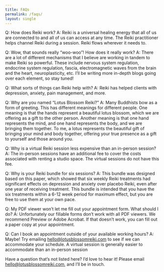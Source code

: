 ```yaml
---
title: FAQs
permalink: /faqs/
layout: single
---
```


Q: How does Reiki work?
A: Reiki is a universal healing energy that all of us are connected to and all of us can access at any time. The Reiki practitioner helps channel Reiki during a session. Reiki flows wherever it needs to. 

Q: Wow, that sounds really “woo-woo”! How does it really work?
A: There are a lot of different mechanisms that I believe are working in tandem to make Reiki so powerful. These include nervous system regulation, endocrine system regulation, fascia, electromagnetic waves from the brain and the heart, neuroplasticity, etc. I’ll be writing more in-depth blogs going over each element, so stay tuned!

Q: What sorts of things can Reiki help with?
A: Reiki has helped clients with depression, anxiety, pain management, and more.

Q: Why are you named “Lotus Blossom Reiki?”
A: Many Buddhists bow as a form of greeting. This has different meanings for different people. One meaning is that the hands represent a beautiful lotus blossom, which we are offering as a gift to the other person. Another meaning is that one hand represents the mind, and one hand represents the body, and we are bringing them together. To me, a lotus represents the beautiful gift of bringing your mind and body together, offering your true presence as a gift to yourself and those around you. 

Q: Why is a virtual Reiki session less expensive than an in-person session?
A: The in-person sessions have an additional fee to cover the costs associated with renting a studio space. The virtual sessions do not have this fee.

Q: Why is your Reiki bundle for six sessions?
A: This bundle was designed based on this paper, which showed that six weekly Reiki treatments had significant effects on depression and anxiety over placebo Reiki, even after one year of receiving treatment. This bundle is intended that you have the six treatments within a 6-12 week period for maximum effect, but you are free to use them at your own pace.

Q: My PDF viewer won’t let me fill out your appointment form. What should I do?
A: Unfortunately our fillable forms don’t work with all PDF viewers. We recommend Preview or Adobe Acrobat. If that doesn’t work, you can fill out a paper copy at your appointment.

Q: Can I book an appointment outside of your available working hours?
A: Maybe! Try emailing hello@lotusblossomreiki.com to see if we can accommodate your schedule. A virtual session is generally easier to accommodate than an in-person session


Have a question that’s not listed here? I’d love to hear it! Please email hello@lotusblossomreiki.com, and I’ll be in touch. 
